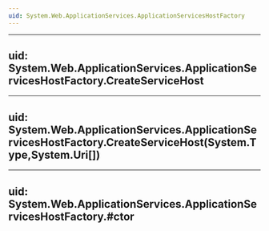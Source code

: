 ```yaml
---
uid: System.Web.ApplicationServices.ApplicationServicesHostFactory
---
```


---
uid: System.Web.ApplicationServices.ApplicationServicesHostFactory.CreateServiceHost
---

---
uid: System.Web.ApplicationServices.ApplicationServicesHostFactory.CreateServiceHost(System.Type,System.Uri[])
---

---
uid: System.Web.ApplicationServices.ApplicationServicesHostFactory.#ctor
---
